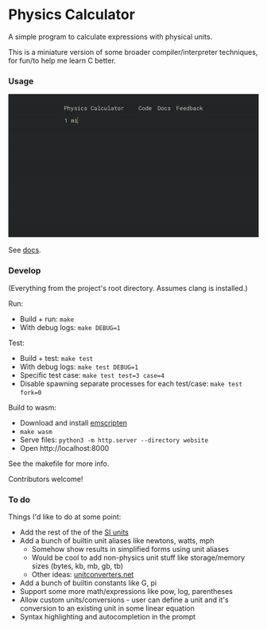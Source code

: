# Physics Calculator

A simple program to calculate expressions with physical units.

This is a miniature version of some broader compiler/interpreter techniques,
for fun/to help me learn C better.

### Usage

![Demo of using the website](demo.gif)

See [docs](docs.md).

### Develop

(Everything from the project's root directory. Assumes clang is installed.)

Run:
- Build + run: `make`
- With debug logs: `make DEBUG=1`

Test:
- Build + test: `make test`
- With debug logs: `make test DEBUG=1`
- Specific test case: `make test test=3 case=4`
- Disable spawning separate processes for each test/case: `make test fork=0`

Build to wasm:
- Download and install [emscripten](https://emscripten.org/docs/getting_started/downloads.html)
- `make wasm`
- Serve files: `python3 -m http.server --directory website`
- Open http://localhost:8000

See the makefile for more info.

Contributors welcome!

### To do

Things I'd like to do at some point:
- Add the rest of the of the [SI units](https://en.wikipedia.org/wiki/International_System_of_Units)
- Add a bunch of builtin unit aliases like newtons, watts, mph
    - Somehow show results in simplified forms using unit aliases
    - Would be cool to add non-physics unit stuff like storage/memory sizes (bytes, kb, mb, gb, tb)
    - Other ideas: [unitconverters.net](unitconverters.net)
- Add a bunch of builtin constants like G, pi
- Support some more math/expressions like pow, log, parentheses
- Allow custom units/conversions - user can define a unit and it's conversion to an existing unit in some linear equation
- Syntax highlighting and autocompletion in the prompt
